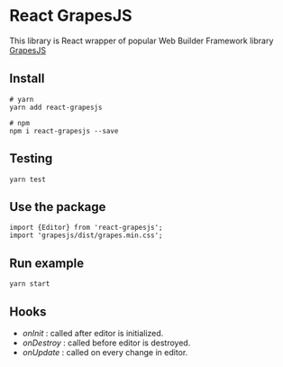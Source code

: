 # React GrapesJS
  
This library is React wrapper of popular Web Builder Framework library [GrapesJS](https://github.com/artf/grapesjs)
  
## Install
```
# yarn
yarn add react-grapesjs

# npm
npm i react-grapesjs --save
```

## Testing
```
yarn test
```

## Use the package
```
import {Editor} from 'react-grapesjs';
import 'grapesjs/dist/grapes.min.css';
```

## Run example
```
yarn start
```

## Hooks
- *onInit* : called after editor is initialized.
- *onDestroy* : called before editor is destroyed.
- *onUpdate* : called on every change in editor.
